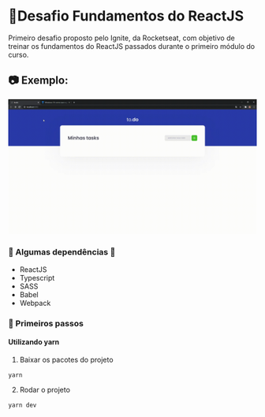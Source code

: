 
# :pushpin:Desafio Fundamentos do ReactJS


Primeiro desafio proposto pelo Ignite, da Rocketseat, com objetivo de treinar os fundamentos do ReactJS passados durante o primeiro módulo do curso.

## :camera: Exemplo:

![Alt Text](https://github.com/MauricioPDuarte/ignite-atividades-a-fazer/blob/main/to.do.gif?raw=true)



### :small_red_triangle_down: Algumas dependências :small_red_triangle_down:
* ReactJS
* Typescript
* SASS
* Babel
* Webpack



### :page_with_curl: Primeiros passos
#### Utilizando yarn
1) Baixar os pacotes do projeto
```
yarn
```
2) Rodar o projeto
```
yarn dev
```




